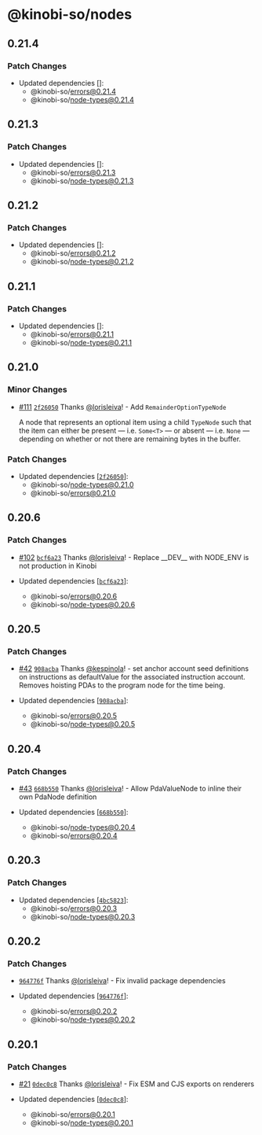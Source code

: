# @kinobi-so/nodes

## 0.21.4

### Patch Changes

-   Updated dependencies []:
    -   @kinobi-so/errors@0.21.4
    -   @kinobi-so/node-types@0.21.4

## 0.21.3

### Patch Changes

-   Updated dependencies []:
    -   @kinobi-so/errors@0.21.3
    -   @kinobi-so/node-types@0.21.3

## 0.21.2

### Patch Changes

-   Updated dependencies []:
    -   @kinobi-so/errors@0.21.2
    -   @kinobi-so/node-types@0.21.2

## 0.21.1

### Patch Changes

-   Updated dependencies []:
    -   @kinobi-so/errors@0.21.1
    -   @kinobi-so/node-types@0.21.1

## 0.21.0

### Minor Changes

-   [#111](https://github.com/kinobi-so/kinobi/pull/111) [`2f26050`](https://github.com/kinobi-so/kinobi/commit/2f26050ddbcbdefcefbd853e1017a30c94442e1f) Thanks [@lorisleiva](https://github.com/lorisleiva)! - Add `RemainderOptionTypeNode`

    A node that represents an optional item using a child `TypeNode` such that the item can either be present — i.e. `Some<T>` — or absent — i.e. `None` — depending on whether or not there are remaining bytes in the buffer.

### Patch Changes

-   Updated dependencies [[`2f26050`](https://github.com/kinobi-so/kinobi/commit/2f26050ddbcbdefcefbd853e1017a30c94442e1f)]:
    -   @kinobi-so/node-types@0.21.0
    -   @kinobi-so/errors@0.21.0

## 0.20.6

### Patch Changes

-   [#102](https://github.com/kinobi-so/kinobi/pull/102) [`bcf6a23`](https://github.com/kinobi-so/kinobi/commit/bcf6a23fa0e0d1f1a064ea6ddcfc9c092190a51f) Thanks [@lorisleiva](https://github.com/lorisleiva)! - Replace \_\_DEV\_\_ with NODE_ENV is not production in Kinobi

-   Updated dependencies [[`bcf6a23`](https://github.com/kinobi-so/kinobi/commit/bcf6a23fa0e0d1f1a064ea6ddcfc9c092190a51f)]:
    -   @kinobi-so/errors@0.20.6
    -   @kinobi-so/node-types@0.20.6

## 0.20.5

### Patch Changes

-   [#42](https://github.com/kinobi-so/kinobi/pull/42) [`908acba`](https://github.com/kinobi-so/kinobi/commit/908acba99cdb0b761ed79aebf6828e23fde97ef8) Thanks [@kespinola](https://github.com/kespinola)! - set anchor account seed definitions on instructions as defaultValue for the associated instruction account. Removes hoisting PDAs to the program node for the time being.

-   Updated dependencies [[`908acba`](https://github.com/kinobi-so/kinobi/commit/908acba99cdb0b761ed79aebf6828e23fde97ef8)]:
    -   @kinobi-so/errors@0.20.5
    -   @kinobi-so/node-types@0.20.5

## 0.20.4

### Patch Changes

-   [#43](https://github.com/kinobi-so/kinobi/pull/43) [`668b550`](https://github.com/kinobi-so/kinobi/commit/668b550aa2172c24ddb3b8751d91e67e94a93fa4) Thanks [@lorisleiva](https://github.com/lorisleiva)! - Allow PdaValueNode to inline their own PdaNode definition

-   Updated dependencies [[`668b550`](https://github.com/kinobi-so/kinobi/commit/668b550aa2172c24ddb3b8751d91e67e94a93fa4)]:
    -   @kinobi-so/node-types@0.20.4
    -   @kinobi-so/errors@0.20.4

## 0.20.3

### Patch Changes

-   Updated dependencies [[`4bc5823`](https://github.com/kinobi-so/kinobi/commit/4bc5823377824198bd5a6432d16333b2cb1d8b8c)]:
    -   @kinobi-so/errors@0.20.3
    -   @kinobi-so/node-types@0.20.3

## 0.20.2

### Patch Changes

-   [`964776f`](https://github.com/kinobi-so/kinobi/commit/964776fe73402c236d334032821013674c3b1a5e) Thanks [@lorisleiva](https://github.com/lorisleiva)! - Fix invalid package dependencies

-   Updated dependencies [[`964776f`](https://github.com/kinobi-so/kinobi/commit/964776fe73402c236d334032821013674c3b1a5e)]:
    -   @kinobi-so/errors@0.20.2
    -   @kinobi-so/node-types@0.20.2

## 0.20.1

### Patch Changes

-   [#21](https://github.com/kinobi-so/kinobi/pull/21) [`0dec0c8`](https://github.com/kinobi-so/kinobi/commit/0dec0c8fff5e80fafc964416058e4ddf1db2bda0) Thanks [@lorisleiva](https://github.com/lorisleiva)! - Fix ESM and CJS exports on renderers

-   Updated dependencies [[`0dec0c8`](https://github.com/kinobi-so/kinobi/commit/0dec0c8fff5e80fafc964416058e4ddf1db2bda0)]:
    -   @kinobi-so/errors@0.20.1
    -   @kinobi-so/node-types@0.20.1
